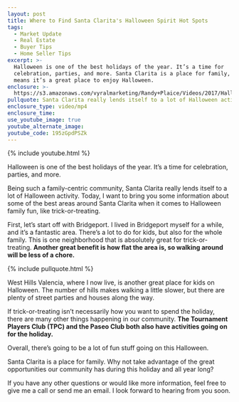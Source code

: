 ```yaml
---
layout: post
title: Where to Find Santa Clarita's Halloween Spirit Hot Spots
tags:
  - Market Update
  - Real Estate
  - Buyer Tips
  - Home Seller Tips
excerpt: >-
  Halloween is one of the best holidays of the year. It’s a time for
  celebration, parties, and more. Santa Clarita is a place for family, and that
  means it’s a great place to enjoy Halloween.
enclosure: >-
  https://s3.amazonaws.com/vyralmarketing/Randy+Plaice/Videos/2017/Halloween+Spirit+Around+Town+-+Santa+Clarita+Real+Estate+Agent.mp4
pullquote: Santa Clarita really lends itself to a lot of Halloween activity.
enclosure_type: video/mp4
enclosure_time:
use_youtube_image: true
youtube_alternate_image:
youtube_code: 195zGpdPSZk
---
```



{% include youtube.html %}

Halloween is one of the best holidays of the year. It’s a time for celebration, parties, and more.

Being such a family-centric community, Santa Clarita really lends itself to a lot of Halloween activity. Today, I want to bring you some information about some of the best areas around Santa Clarita when it comes to Halloween family fun, like trick-or-treating.

First, let’s start off with Bridgeport. I lived in Bridgeport myself for a while, and it’s a fantastic area. There’s a lot to do for kids, but also for the whole family. This is one neighborhood that is absolutely great for trick-or-treating. **Another great benefit is how flat the area is, so walking around will be less of a chore.**

{% include pullquote.html %}

West Hills Valencia, where I now live, is another great place for kids on Halloween. The number of hills makes walking a little slower, but there are plenty of street parties and houses along the way.

If trick-or-treating isn’t necessarily how you want to spend the holiday, there are many other things happening in our community. **The Tournament Players Club (TPC) and the Paseo Club both also have activities going on for the holiday.**

Overall, there’s going to be a lot of fun stuff going on this Halloween.

Santa Clarita is a place for family. Why not take advantage of the great opportunities our community has during this holiday and all year long?

If you have any other questions or would like more information, feel free to give me a call or send me an email. I look forward to hearing from you soon.